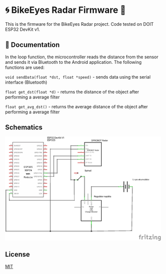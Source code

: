 # 🌀 BikeEyes Radar Firmware 🚴

This is the firmware for the BikeEyes Radar project.
Code tested on DOIT ESP32 DevKit v1.

## 📖 Documentation

In the loop function, the microcontroller reads the distance from the sensor and sends it via Bluetooth to the Android application. The following functions are used:

`void sendData(float *dst, float *speed)` - sends data using the serial interface (Bluetooth)

`float get_dst(float *d)` - returns the distance of the object after performing a average filter

`float get_avg_dst()` - returns the average distance of the object after performing a average filter

## Schematics

![Schematics](./assets/schematics.png)
## License

[MIT](./LICENSE)